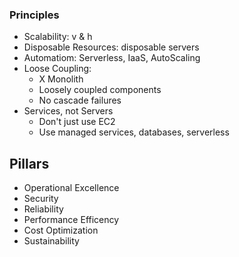 ### Principles
- Scalability: v & h 
- Disposable Resources: disposable servers 
- Automatiom: Serverless, IaaS, AutoScaling
- Loose Coupling:
	-  X Monolith
	- Loosely coupled components
	- No cascade failures
- Services, not Servers
	- Don't just use EC2
	- Use managed services, databases, serverless

## Pillars
- Operational Excellence
- Security
- Reliability
- Performance Efficency
- Cost Optimization
- Sustainability